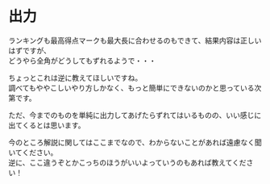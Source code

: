 # 出力
  
ランキングも最高得点マークも最大長に合わせるのもできて、結果内容は正しいはずですが、  
どうやら全角がどうしてもずれるようで・・・  

ちょっとこれは逆に教えてほしいですね。  
調べてもややこしいやり方しかなく、もっと簡単にできないのかと思っている次第です。  
  
ただ、今までのものを単純に出力してあげたらずれてはいるものの、いい感じに出てくるとは思います。  

今のところ解説に関してはここまでなので、わからないことがあれば遠慮なく聞いてください。  
逆に、ここ違うぞとかこっちのほうがいいよっていうのもあれば教えてください！
